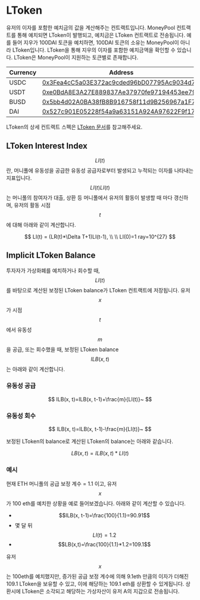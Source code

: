 # LToken

유저의 이자를 포함한 예치금의 값을 계산해주는 컨트랙트입니다. MoneyPool 컨트랙트를 통해 예치되면 LToken이 발행되고, 예치금은 LToken 컨트랙트로 전송됩니다. 예를 들어 지우가 100DAI 토큰을 예치하면, 100DAI 토큰의 소유는 MoneyPool이 아니라 LToken입니다. LToken을 통해 지우의 이자를 포함한 예치금액을 확인할 수 있습니다. LToken은 MoneyPool이 지원하는 토큰별로 존재합니다.

| Currency | Address |
| --- | --- |
| USDC | [0x3Fea4cC5a03E372ac9cded96bD07795Ac9034d71](https://etherscan.io/address/0x3Fea4cC5a03E372ac9cded96bD07795Ac9034d71) |
| USDT | [0xe0BdA8E3A27E889837Ae37970fe97194453ee79C](https://etherscan.io/address/0xe0BdA8E3A27E889837Ae37970fe97194453ee79C) |
| BUSD | [0x5bb4d02A0BA38fB8B916758f11d9B256967a1F7F](https://bscscan.com/address/0x5bb4d02A0BA38fB8B916758f11d9B256967a1F7F) |
| DAI | [0x527c901E05228f54a9a63151A924A97622F9f173](https://etherscan.io/address/0x527c901E05228f54a9a63151A924A97622F9f173) |

LToken의 상세 컨트랙트 스펙은 [LToken 문서](https://github.com/elysia-dev/elyfi/blob/master/docs/LToken.md)를 참고해주세요.

## LToken Interest Index

$$LI(t)$$란, 머니풀에 유동성을 공급한 유동성 공급자로부터 발생되고 누적되는 이자를 나타내는 지표입니다.
$$LI(t)LI(t)$$는 머니풀의 참여자가 대출, 상환 등 머니풀에서 유저의 활동이 발생할 때 마다 갱신하며, 유저의 활동 시점 $$t$$에 대해 아래와 같이 계산합니다.

$$
LI(t) = (LR(t)*\Delta T+1)LI(t-1), \\
\\
LI(0)=1 ray=10^{27}
$$

## Implicit LToken Balance
투자자가 가상화폐를 예치하거나 회수할 때, $$LI(t)$$를 바탕으로 계산된 보정된 LToken balance가 LToken 컨트랙트에 저장됩니다. 유저 $$x$$가 시점 $$t$$에서 유동성 $$m$$을 공급, 또는 회수했을 때, 보정된 LToken balance $$ILB(x, t)$$는 아래와 같이 계산합니다.

### 유동성 공급
$$
ILB(x, t)=ILB(x, t-1)+\frac{m}{LI(t)}~
$$

### 유동성 회수
$$
ILB(x, t)=ILB(x, t-1)-\frac{m}{LI(t)}~
$$

보정된 LToken의 balance로 계산된 LToken의 balance는 아래와 같습니다.

$$
LB(x, t)=ILB(x, t)*LI(t)
$$

### 예시
현재 ETH 머니풀의 공급 보정 계수 = 1.1 이고, 유저 $$x$$가 100 eth를 예치한 상황을 예로 들어보겠습니다. 아래와 같이 계산할 수 있습니다.

* $$ILB(x, t-1)=\frac{100}{1.1}=90.91$$
* 몇 달 뒤 $$LI(t)=1.2$$
* $$LB(x,t)=\frac{100}{1.1}*1.2=109.1$$

유저 $$x$$는 100eth를 예치했지만, 증가된 공급 보정 계수에 의해 9.1eth 만큼의 이자가 더해진 109.1 LToken을 보유할 수 있고, 이에 해당하는 109.1 eth를 상환할 수 있게됩니다. 상환시에 LToken은 소각되고 해당하는 가상자산이 유저 A의 지갑으로 전송됩니다.